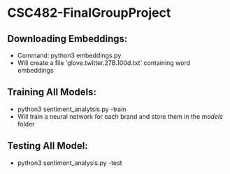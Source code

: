 # CSC482-FinalGroupProject

## Downloading Embeddings: 
- Command: python3 embeddings.py
- Will create a file 'glove.twitter.27B.100d.txt' containing word embeddings

## Training All Models: 
- python3 sentiment_analytsis.py -train
- Will train a neural network for each brand and store them in the _models_ folder

## Testing All Model: 
- python3 sentiment_analysis.py -test
